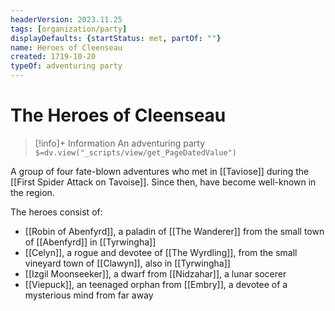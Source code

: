 ```yaml
---
headerVersion: 2023.11.25
tags: [organization/party]
displayDefaults: {startStatus: met, partOf: ""}
name: Heroes of Cleenseau
created: 1719-10-20
typeOf: adventuring party
---
```

# The Heroes of Cleenseau
>[!info]+ Information
> An adventuring party
> `$=dv.view("_scripts/view/get_PageDatedValue")`

A group of four fate-blown adventures who met in [[Taviose]] during the [[First Spider Attack on Tavoise]]. Since then, have become well-known in the region. 

The heroes consist of:

* [[Robin of Abenfyrd]], a paladin of [[The Wanderer]] from the small town of [[Abenfyrd]] in [[Tyrwingha]]
* [[Celyn]], a rogue and devotee of [[The Wyrdling]], from the small vineyard town of [[Clawyn]], also in [[Tyrwingha]]
* [[Izgil Moonseeker]], a dwarf from [[Nidzahar]], a lunar socerer
* [[Viepuck]], an teenaged orphan from [[Embry]], a devotee of a mysterious mind from far away